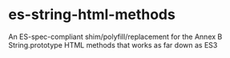 # es-string-html-methods
An ES-spec-compliant shim/polyfill/replacement for the Annex B String.prototype HTML methods that works as far down as ES3
